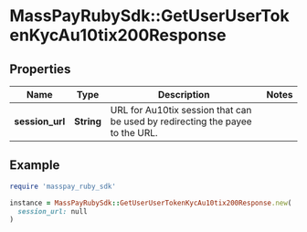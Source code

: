 # MassPayRubySdk::GetUserUserTokenKycAu10tix200Response

## Properties

| Name | Type | Description | Notes |
| ---- | ---- | ----------- | ----- |
| **session_url** | **String** | URL for Au10tix session that can be used by redirecting the payee to the URL. |  |

## Example

```ruby
require 'masspay_ruby_sdk'

instance = MassPayRubySdk::GetUserUserTokenKycAu10tix200Response.new(
  session_url: null
)
```

